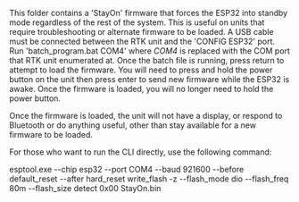 This folder contains a 'StayOn' firmware that forces the ESP32 into standby mode regardless of the rest of the system. This is useful on units that require troubleshooting or alternate firmware to be loaded. A USB cable must be connected between the RTK unit and the 'CONFIG ESP32' port. Run 'batch_program.bat COM4' where *COM4* is replaced with the COM port that RTK unit enumerated at. Once the batch file is running, press return to attempt to load the firmware. You will need to press and hold the power button on the unit then press enter to send new firmware while the ESP32 is awake. Once the firmware is loaded, you will no longer need to hold the power button.

Once the firmware is loaded, the unit will not have a display, or respond to Bluetooth or do anything useful, other than stay available for a new firmware to be loaded.

For those who want to run the CLI directly, use the following command:

esptool.exe --chip esp32 --port COM4 --baud 921600 --before default_reset --after hard_reset write_flash -z --flash_mode dio --flash_freq 80m --flash_size detect 0x00 StayOn.bin

